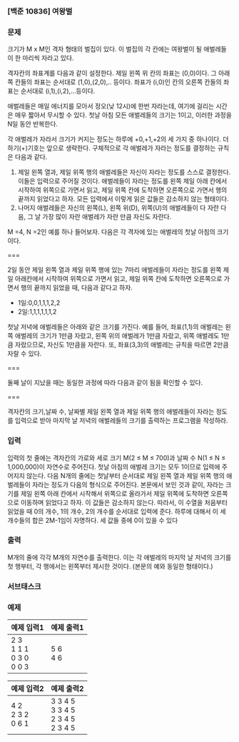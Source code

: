 ### [백준 10836] 여왕벌

### 문제

크기가 M x M인 격자 형태의 벌집이 있다. 이 벌집의 각 칸에는 여왕벌이 될 애벌레들이 한 마리씩 자라고 있다.

격자칸의 좌표계를 다음과 같이 설정한다. 제일 왼쪽 위 칸의 좌표는 (0,0)이다. 그 아래쪽 칸들의 좌표는 순서대로 (1,0),(2,0),.. 등이다.
좌표가 (i,0)인 칸의 오른쪽 칸들의 좌표는 순서대로 (i,1),(i,2),...등이다.

애벌레들은 매일 에너지를 모아서 정오(낮 12시)에 한번 자라는데, 여기에 걸리는 시간은 매우 짧아서 무시할 수 있다.
첫날 아침 모든 애벌레들의 크기는 1이고, 이러한 과정을 N일 동안 반복한다.

각 애벌레가 자라서 크기가 커지는 정도는 하루에 +0,+1,+2의 세 가지 중 하나이다. 더하기(+)기호는 앞으로 생략한다.
구체적으로 각 애벌레가 자라는 정도를 결정하는 규칙은 다음과 같다.

1. 제일 왼쪽 열과, 제일 위쪽 행의 애벌레들은 자신이 자라는 정도를 스스로 결정한다. 이들은 입력으로 주어질 것이다. 애벌레들이 자라는 정도를 왼쪽 제일 아래 칸에서 시작하여 위쪽으로 가면서 읽고, 제일 위쪽 칸에 도착하면 오른쪽으로 가면서 행의 끝까지 읽었다고 하자. 모든 입력에서 이렇게 읽은 값들은 감소하지 않는 형태이다.
2. 나머지 애벌레들은 자신의 왼쪽(L), 왼쪽 위(D), 위쪽(U)의 애벌레들이 다 자란 다음, 그 날 가장 많이 자란 애벌레가 자란 만큼 자신도 자란다.

M =4, N =2인 예를 하나 들어보자. 다음은 각 격자에 있는 애벌레의 첫날 아침의 크기이다.

===

2일 동안 제일 왼쪽 열과 제일 위쪽 행에 있는 7마리 애벌레들이 자라는 정도를 왼쪽 제일 아래칸에서 시작하여 위쪽으로 가면서 읽고, 제일 위쪽 칸에 도착하면 오른쪽으로 가면서 행의 끝까지 읽었을 때, 다음과 같다고 하자.

- 1일:0,0,1,1,1,2,2
- 2일:1,1,1,1,1,1,2

첫날 저녁에 애벌레들은 아래와 같은 크기를 가진다. 예를 들어, 좌표(1,1)의 애벌레는 왼쪽 애벌레의 크기가 1만큼 자랐고, 왼쪽 위의 애벌레가 1만큼 자랐고, 위쪽 애벌레도 1만큼 자랐으므로, 자신도 1만큼을 자란다. 또, 좌표(3,3)의 애벌레는 규칙을 따르면 2만큼 자랄 수 있다.

===

둘째 날이 지났을 때는 동일한 과정에 따라 다음과 같이 됨을 확인할 수 있다.

===

격자칸의 크기,날짜 수, 날짜별 제일 왼쪽 열과 제일 위쪽 행의 애벌레들이 자라는 정도를 입력으로 받아 마지막 날 저녁의 애벌레들의 크기를 출력하는 프로그램을 작성하라.

### 입력

입력의 첫 줄에는 격자칸의 가로와 세로 크기 M(2 ≤ M ≤ 700)과 날짜 수 N(1 ≤ N ≤ 1,000,000)이 자연수로 주어진다. 첫날 아침의 애벌레 크기는 모두 1이므로 입력에 주어지지 않는다. 다음 N개의 줄에는 첫날부터 순서대로 제일 왼쪽 열과 제일 위쪽 행의 애벌레들이 자라는 정도가 다음의 형식으로 주어진다. 본문에서 보인 것과 같이, 자라는 크기를 제일 왼쪽 아래 칸에서 시작해서 위쪽으로 올라가서 제일 위쪽에 도착하면 오른쪽으로 이동하며 읽었다고 하자. 이 값들은 감소하지 않는다. 따라서, 이 수열을 처음부터 읽었을 때 0의 개수, 1의 개수, 2의 개수를 순서대로 입력에 준다. 하루에 대해서 이 세 개수들의 합은 2M-1임이 자명하다. 세 값들 중에 0이 있을 수 있다

### 출력

M개의 줄에 각각 M개의 자연수를 출력한다. 이는 각 애벌레의 마지막 날 저녁의 크기를 첫 행부터, 각 행에서는 왼쪽부터 제시한 것이다. (본문의 예와 동일한 형태이다.) 

### 서브태스크

### 예제

|예제 입력1|예제 출력1|
|---|---|
|2 3<br>1 1 1<br>0 3 0<br>0 0 3|5 6<br>4 6|

| 예제 입력2                         | 예제 출력2                                   |
|--------------------------------|------------------------------------------|
| 4 2<br>2 3 2<br>0 6 1| 3 3 4 5<br>3 3 4 5<br>2 3 4 5<br>2 3 4 5 |